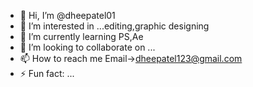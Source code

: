 - 👋 Hi, I’m @dheepatel01
- 👀 I’m interested in ...editing,graphic designing
- 🌱 I’m currently learning PS,Ae
- 💞️ I’m looking to collaborate on ...
- 📫 How to reach me Email->dheepatel123@gmail.com
- ⚡ Fun fact: ...

<!---
dheepatel01/dheepatel01 is a ✨ special ✨ repository because its `README.md` (this file) appears on your GitHub profile.
You can click the Preview link to take a look at your changes.
--->
